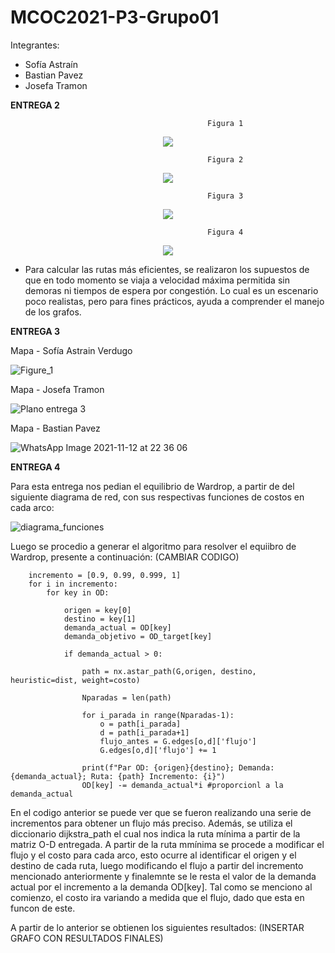 # MCOC2021-P3-Grupo01

Integrantes:

- Sofía Astraín
- Bastian Pavez
- Josefa Tramon

**ENTREGA 2**

                                                Figura 1

<div align="center">
<img src=https://user-images.githubusercontent.com/88339083/140987664-9cffc893-c697-4c4d-a431-eda5eef753c3.png >
</div>



                                                Figura 2 
<div align="center">
<img src=https://user-images.githubusercontent.com/62305749/141021100-a1365dd9-a0e8-4fc4-8c8c-9f900af8bf37.png >
</div>


                                                             
                                                Figura 3
<div align="center">
<img src=https://user-images.githubusercontent.com/88339083/140987867-1f26aa7a-8f9c-45ad-9253-89fcaa950387.png >
</div>                                               


                                                Figura 4                              
<div align="center">      
<img src=https://user-images.githubusercontent.com/88339083/140987888-392371ad-ebde-490f-aa2b-df9bed5c6ae9.png >
</div> 


* Para calcular las rutas más eficientes, se realizaron los supuestos de que en todo momento se viaja a velocidad máxima permitida sin demoras ni tiempos de espera por congestión. Lo cual es un escenario poco realistas, pero para fines prácticos, ayuda a comprender el  manejo de los grafos.

**ENTREGA 3**

Mapa - Sofía Astrain Verdugo

![Figure_1](https://user-images.githubusercontent.com/88336928/141456651-61ae4bda-7545-40c4-ab7e-225dab7c091b.png)

Mapa - Josefa Tramon

![Plano entrega 3](https://user-images.githubusercontent.com/62305749/141600357-f84a619a-3fe2-41f7-8b67-1884c30bb424.png)

Mapa - Bastian Pavez

![WhatsApp Image 2021-11-12 at 22 36 06](https://user-images.githubusercontent.com/88339083/141600923-52cae84b-c348-4640-8f15-7692c56e712d.jpeg)

**ENTREGA 4**

Para esta entrega nos pedian el equilibrio de Wardrop, a partir de del siguiente diagrama de red, con sus respectivas funciones de costos en cada arco:

![diagrama_funciones](https://user-images.githubusercontent.com/88336928/142065221-776e9fae-b5b6-42b3-96d5-fafbcafdffb4.png)

Luego se procedio a generar el algoritmo para resolver el equiibro de Wardrop, presente a continuación: (CAMBIAR CODIGO)

```
	incremento = [0.9, 0.99, 0.999, 1]
	for i in incremento:
		for key in OD:

			origen = key[0]
			destino = key[1]
			demanda_actual = OD[key]
			demanda_objetivo = OD_target[key]

			if demanda_actual > 0:

				path = nx.astar_path(G,origen, destino, heuristic=dist, weight=costo)

				Nparadas = len(path)

				for i_parada in range(Nparadas-1):
					o = path[i_parada]
					d = path[i_parada+1]
					flujo_antes = G.edges[o,d]['flujo']
					G.edges[o,d]['flujo'] += 1

				print(f"Par OD: {origen}{destino}; Demanda: {demanda_actual}; Ruta: {path} Incremento: {i}")
				OD[key] -= demanda_actual*i #proporcionl a la demanda_actual
``` 
En el codigo anterior se puede ver que se fueron realizando una serie de incrementos para obtener un flujo más preciso. Además, se utiliza el diccionario dijkstra_path el cual nos indica la ruta mínima a partir de la matriz O-D entregada. A partir de la ruta mmínima se procede a modificar el flujo y el costo para cada arco, esto ocurre al identificar el origen y el destino de cada ruta, luego modificando el flujo a partir del incremento mencionado anteriormente y finalemnte se le resta el valor de la demanda actual por el incremento a la demanda OD[key]. Tal como se menciono al comienzo, el costo ira variando a medida que el flujo, dado que esta en funcon de este.  

A partir de lo anterior se obtienen los siguientes resultados:
(INSERTAR GRAFO CON RESULTADOS FINALES)


